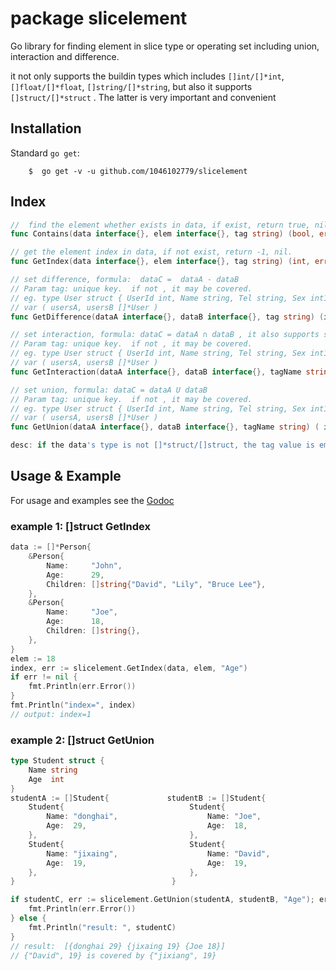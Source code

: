 #  package slicelement
Go library for finding element in slice type or operating set including union, interaction and difference.

it not only supports the buildin types which includes `[]int/[]*int`, `[]float/[]*float`, `[]string/[]*string`, but also it supports `[]struct/[]*struct` . The latter is very important and convenient
## Installation

Standard  `go get`:

```
    $  go get -v -u github.com/1046102779/slicelement
```

## Index

```go
//  find the element whether exists in data, if exist, return true, nil 
func Contains(data interface{}, elem interface{}, tag string) (bool, error)

// get the element index in data, if not exist, return -1, nil. 
func GetIndex(data interface{}, elem interface{}, tag string) (int, error)

// set difference, formula:  dataC =  dataA - dataB
// Param tag: unique key.  if not , it may be covered.
// eg. type User struct { UserId int, Name string, Tel string, Sex int16}
// var ( usersA, usersB []*User )
func GetDifference(dataA interface{}, dataB interface{}, tag string) (interface{}, error)

// set interaction, formula: dataC = dataA ∩ dataB , it also supports slice struct
// Param tag: unique key.  if not , it may be covered.
// eg. type User struct { UserId int, Name string, Tel string, Sex int16}
// var ( usersA, usersB []*User )
func GetInteraction(dataA interface{}, dataB interface{}, tagName string) (interface{}, error) 

// set union, formula: dataC = dataA U dataB
// Param tag: unique key.  if not , it may be covered.
// eg. type User struct { UserId int, Name string, Tel string, Sex int16}
// var ( usersA, usersB []*User )
func GetUnion(dataA interface{}, dataB interface{}, tagName string) ( interface{}, error)

desc: if the data's type is not []*struct/[]struct, the tag value is empty
```


## Usage & Example

For usage and examples see the [Godoc](https://godoc.org/github.com/1046102779/slicelement)

###  example 1:  []struct  GetIndex
```go
data := []*Person{
    &Person{
        Name:     "John",
        Age:      29,
        Children: []string{"David", "Lily", "Bruce Lee"},
    },
    &Person{
        Name:     "Joe",
        Age:      18,
        Children: []string{},
    },
}
elem := 18
index, err := slicelement.GetIndex(data, elem, "Age")
if err != nil {
    fmt.Println(err.Error())
}
fmt.Println("index=", index)
// output: index=1
```

###  example 2:  []struct GetUnion 
```go
type Student struct {
    Name string
    Age  int
}
studentA := []Student{             studentB := []Student{
    Student{                            Student{
        Name: "donghai",                    Name: "Joe",
        Age:  29,                           Age:  18,
    },                                  },
    Student{                            Student{
        Name: "jixaing",                    Name: "David",
        Age:  19,                           Age:  19,
    },                                  },
}                                   }

if studentC, err := slicelement.GetUnion(studentA, studentB, "Age"); err != nil {
    fmt.Println(err.Error())
} else {
    fmt.Println("result: ", studentC)
}
// result:  [{donghai 29} {jixaing 19} {Joe 18}]  
// {"David", 19} is covered by {"jixiang", 19}
```
